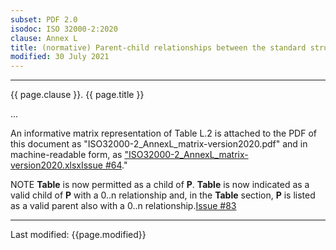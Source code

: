```yaml
---
subset: PDF 2.0
isodoc: ISO 32000-2:2020
clause: Annex L
title: (normative) Parent-child relationships between the standard structure elements in the standard structure namespace for PDF 2.0
modified: 30 July 2021
---
```


<ul>
</ul>
<hr>

<link rel="stylesheet" href="../assets/iso-style.css">
<div class="isostyle">

<p class="fake-h1">{{ page.clause }}. {{ page.title }}</p>

<p>...</p>

<p>
An informative matrix representation of Table L.2 is attached to the PDF of this document as "ISO32000-2_AnnexL_matrix-version2020.pdf" and
in machine-readable form, as <span class="new-text">
<a href="https://www.pdfa.org/norm-refs/ISO32000-2_AnnexL_matrix-version2020.xlsx">"ISO32000-2_AnnexL_matrix-version2020.xlsx</a><span class="new-tooltiptext"><a href="https://github.com/pdf-association/pdf-issues/issues/64" target="_blank">Issue #64</a></span></span>."
</p>

<p>
<span class="new-text">NOTE <b>Table</b> is now permitted as a child of <b>P</b>. <b>Table</b> is now indicated as a valid child of <b>P</b> with a 0..n relationship and,
in the <b>Table</b> section, <b>P</b> is listed as a valid parent also with a 0..n relationship.<span class="new-tooltiptext"><a href="https://github.com/pdf-association/pdf-issues/issues/83" target="_blank">Issue #83</a></span></span>
</p>

</div>


<hr>
<p class="footnote">Last modified: {{page.modified}}</p>
